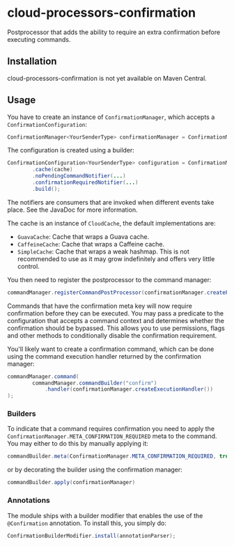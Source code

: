 # cloud-processors-confirmation

Postprocessor that adds the ability to require an extra confirmation before executing commands.

## Installation

cloud-processors-confirmation is not yet available on Maven Central.

## Usage

You have to create an instance of `ConfirmationManager`, which accepts a `ConfirmationConfiguration`:
```java
ConfirmationManager<YourSenderType> confirmationManager = ConfirmationManager.of(configuration);
```
The configuration is created using a builder:
```java
ConfirmationConfiguration<YourSenderType> configuration = ConfirmationManager.<YourSenderType>builder()
        .cache(cache)
        .noPendingCommandNotifier(...)
        .confirmationRequiredNotifier(...)
        .build();
```
The notifiers are consumers that are invoked when different events take place. See the JavaDoc for more information.

The cache is an instance of `CloudCache`, the default implementations are:
- `GuavaCache`: Cache that wraps a Guava cache.
- `CaffeineCache`: Cache that wraps a Caffeine cache.
- `SimpleCache`: Cache that wraps a weak hashmap. This is not recommended to use as it may grow indefinitely and offers very 
  little control.

You then need to register the postprocessor to the command manager:
```java
commandManager.registerCommandPostProcessor(confirmationManager.createPostProcessor());
```

Commands that have the confirmation meta key will now require confirmation before they can be executed.
You may pass a predicate to the configuration that accepts a command context and determines whether the confirmation
should be bypassed. This allows you to use permissions, flags and other methods to conditionally disable the confirmation 
requirement.

You'll likely want to create a confirmation command, which can be done using the command execution handler returned by
the confirmation manager:
```java
commandManager.command(
        commandManager.commandBuilder("confirm")
            .handler(confirmationManager.createExecutionHandler())
);
```

### Builders

To indicate that a command requires confirmation you need to apply the `ConfirmationManager.META_CONFIRMATION_REQUIRED`
meta to the command. You may either to do this by manually applying it:
```java
commandBuilder.meta(ConfirmationManager.META_CONFIRMATION_REQUIRED, true)
```
or by decorating the builder using the confirmation manager:
```java
commandBuilder.apply(confirmationManager)
```

### Annotations

The module ships with a builder modifier that enables the use of the `@Confirmation` annotation. To install this, you
simply do:
```java
ConfirmationBuilderModifier.install(annotationParser);
```

